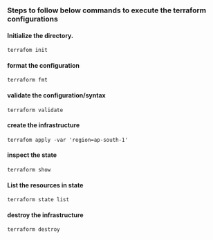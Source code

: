### Steps to follow below commands to execute the terraform configurations

#### Initialize the directory.
```
terrafom init
```

#### format the configuration
```
terraform fmt
```

#### validate the configuration/syntax
```
terraform validate
```

#### create the infrastructure
```
terrafom apply -var 'region=ap-south-1'
```

#### inspect the state
```
terraform show
```

#### List the resources in state
```
terraform state list
```

#### destroy the infrastructure
```
terraform destroy
```


